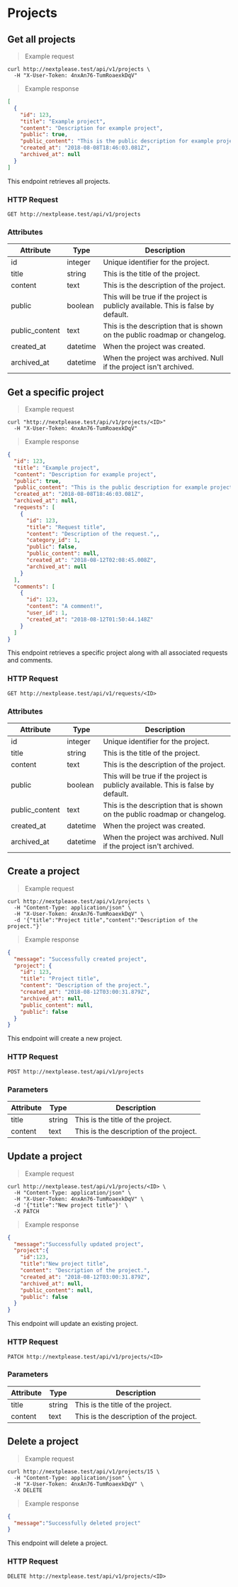 # Projects

## Get all projects

> Example request

```shell
curl http://nextplease.test/api/v1/projects \
  -H "X-User-Token: 4nxAn76-TumRoaexkDqV"
```

> Example response

```json
[
  {
    "id": 123,
    "title": "Example project",
    "content": "Description for example project",
    "public": true,
    "public_content": "This is the public description for example project",
    "created_at": "2018-08-08T18:46:03.081Z",
    "archived_at": null
  }
]
```

This endpoint retrieves all projects.

### HTTP Request

`GET http://nextplease.test/api/v1/projects`

### Attributes

Attribute | Type | Description
--------- | ------- | -----------
id | integer | Unique identifier for the project.
title | string | This is the title of the project.
content | text | This is the description of the project.
public | boolean | This will be true if the project is publicly available. This is false by default.
public_content | text | This is the description that is shown on the public roadmap or changelog.
created_at | datetime | When the project was created.
archived_at | datetime | When the project was archived. Null if the project isn't archived.

## Get a specific project

> Example request

```shell
curl "http://nextplease.test/api/v1/projects/<ID>"
  -H "X-User-Token: 4nxAn76-TumRoaexkDqV"
```

> Example response

```json
{
  "id": 123,
  "title": "Example project",
  "content": "Description for example project",
  "public": true,
  "public_content": "This is the public description for example project",
  "created_at": "2018-08-08T18:46:03.081Z",
  "archived_at": null,
  "requests": [
    {
      "id": 123,
      "title": "Request title",
      "content": "Description of the request.",,
      "category_id": 1,
      "public": false,
      "public_content": null,
      "created_at": "2018-08-12T02:08:45.008Z",
      "archived_at": null
    }
  ],
  "comments": [
    {
      "id": 123,
      "content": "A comment!",
      "user_id": 1,
      "created_at": "2018-08-12T01:50:44.148Z"
    }
  ]
}
```

This endpoint retrieves a specific project along with all associated requests and comments.

### HTTP Request

`GET http://nextplease.test/api/v1/requests/<ID>`

### Attributes

Attribute | Type | Description
--------- | ------- | -----------
id | integer | Unique identifier for the project.
title | string | This is the title of the project.
content | text | This is the description of the project.
public | boolean | This will be true if the project is publicly available. This is false by default.
public_content | text | This is the description that is shown on the public roadmap or changelog.
created_at | datetime | When the project was created.
archived_at | datetime | When the project was archived. Null if the project isn't archived.

## Create a project

> Example request

```shell
curl http://nextplease.test/api/v1/projects \
  -H "Content-Type: application/json" \
  -H "X-User-Token: 4nxAn76-TumRoaexkDqV" \
  -d '{"title":"Project title","content":"Description of the project."}'
```

> Example response

```json
{
  "message": "Successfully created project",
  "project": {
    "id": 123,
    "title": "Project title",
    "content": "Description of the project.",
    "created_at": "2018-08-12T03:00:31.879Z",
    "archived_at": null,
    "public_content": null,
    "public": false
  }
}
```

This endpoint will create a new project.

### HTTP Request

`POST http://nextplease.test/api/v1/projects`

### Parameters

Attribute | Type | Description
--------- | ------- | -----------
title | string | This is the title of the project.
content | text | This is the description of the project.

## Update a project

> Example request

```shell
curl http://nextplease.test/api/v1/projects/<ID> \
  -H "Content-Type: application/json" \
  -H "X-User-Token: 4nxAn76-TumRoaexkDqV" \
  -d '{"title":"New project title"}' \
  -X PATCH
```

> Example response

```json
{
  "message":"Successfully updated project",
  "project":{
    "id":123,
    "title":"New project title",
    "content": "Description of the project.",
    "created_at": "2018-08-12T03:00:31.879Z",
    "archived_at": null,
    "public_content": null,
    "public": false
  }
}
```

This endpoint will update an existing project.

### HTTP Request

`PATCH http://nextplease.test/api/v1/projects/<ID>`

### Parameters

Attribute | Type | Description
--------- | ------- | -----------
title | string | This is the title of the project.
content | text | This is the description of the project.

## Delete a project

> Example request

```shell
curl http://nextplease.test/api/v1/projects/15 \
  -H "Content-Type: application/json" \
  -H "X-User-Token: 4nxAn76-TumRoaexkDqV" \
  -X DELETE
```

> Example response

```json
{
  "message":"Successfully deleted project"
}
```

This endpoint will delete a project.

### HTTP Request

`DELETE http://nextplease.test/api/v1/projects/<ID>`
